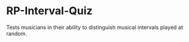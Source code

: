 # RP-Interval-Quiz

Tests musicians in their ability to distinguish musical intervals played at random.
